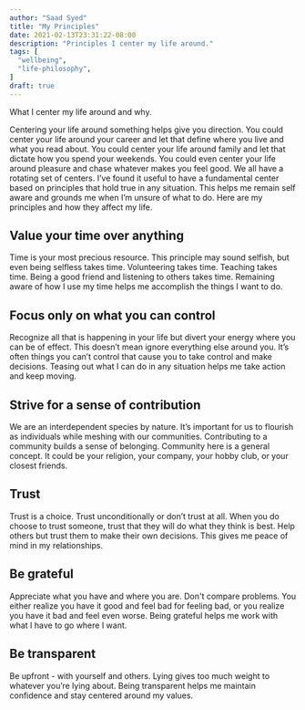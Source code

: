 ```yaml
---
author: "Saad Syed"
title: "My Principles"
date: 2021-02-13T23:31:22-08:00
description: "Principles I center my life around."
tags: [
  "wellbeing",
  "life-philosophy",
]
draft: true
---
```


What I center my life around and why.
<!--more-->

Centering your life around something helps give you direction. You could center your life around your career and let that define where you live and what you read about. You could center your life around family and let that dictate how you spend your weekends. You could even center your life around pleasure and chase whatever makes you feel good. We all have a rotating set of centers. I’ve found it useful to have a fundamental center based on principles that hold true in any situation. This helps me remain self aware and grounds me when I’m unsure of what to do. Here are my principles and how they affect my life.

## Value your time over anything
Time is your most precious resource. This principle may sound selfish, but even being selfless takes time. Volunteering takes time. Teaching takes time. Being a good friend and listening to others takes time. Remaining aware of how I use my time helps me accomplish the things I want to do.

## Focus only on what you can control
Recognize all that is happening in your life but divert your energy where you can be of effect. This doesn’t mean ignore everything else around you. It’s often things you can’t control that cause you to take control and make decisions. Teasing out what I can do in any situation helps me take action and keep moving.

## Strive for a sense of contribution
We are an interdependent species by nature. It’s important for us to flourish as individuals while meshing with our communities. Contributing to a community builds a sense of belonging. Community here is a general concept. It could be your religion, your company, your hobby club, or your closest friends.

## Trust
Trust is a choice. Trust unconditionally or don’t trust at all. When you do choose to trust someone, trust that they will do what they think is best. Help others but trust them to make their own decisions. This gives me peace of mind in my relationships.

## Be grateful
Appreciate what you have and where you are. Don't compare problems. You either realize you have it good and feel bad for feeling bad, or you realize you have it bad and feel even worse. Being grateful helps me work with what I have to go where I want.

## Be transparent
Be upfront - with yourself and others. Lying gives too much weight to whatever you’re lying about. Being transparent helps me maintain confidence and stay centered around my values.